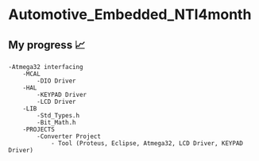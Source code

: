 # Automotive_Embedded_NTI4month

## My progress 📈
	-Atmega32 interfacing
		-MCAL
			-DIO Driver
		-HAL
			-KEYPAD Driver
			-LCD Driver
		-LIB
			-Std_Types.h
			-Bit_Math.h
		-PROJECTS
			-Converter Project
				- Tool (Proteus, Eclipse, Atmega32, LCD Driver, KEYPAD Driver)